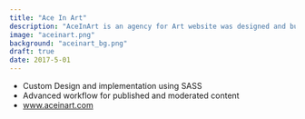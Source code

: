 ```yaml
---
title: "Ace In Art"
description: "AceInArt is an agency for Art website was designed and built from scratch"
image: "aceinart.png"
background: "aceinart_bg.png"
draft: true
date: 2017-5-01
---
```


- Custom Design and implementation using SASS
- Advanced workflow for published and moderated content
- <a href="http://www.aceinart.com">www.aceinart.com</a>